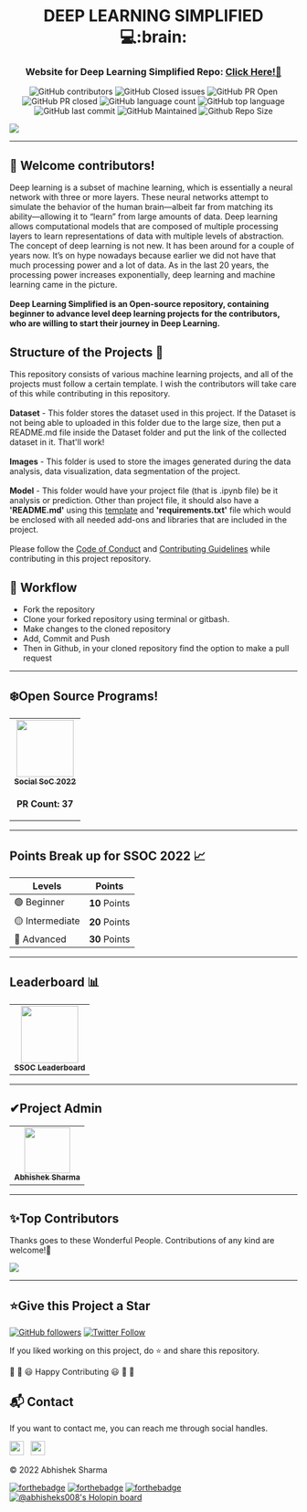<div align="center">
  <h1>DEEP LEARNING SIMPLIFIED 💻:brain:</h1>
  <h3>Website for Deep Learning Simplified Repo: <a href="https://tinyurl.com/deep-learning-simplified">Click Here!🎯</a></h3>
</div>

<div align="center">

![GitHub contributors](https://img.shields.io/github/contributors/abhisheks008/DL-Simplified?style=for-the-badge&color=blue)
![GitHub Closed issues](https://img.shields.io/github/issues-closed-raw/abhisheks008/DL-Simplified?style=for-the-badge&color=brightgreen)
![GitHub PR Open](https://img.shields.io/github/issues-pr/abhisheks008/DL-Simplified?style=for-the-badge&color=aqua)
![GitHub PR closed](https://img.shields.io/github/issues-pr-closed-raw/abhisheks008/DL-Simplified?style=for-the-badge&color=blue)
![GitHub language count](https://img.shields.io/github/languages/count/abhisheks008/DL-Simplified?style=for-the-badge&color=brightgreen)
![GitHub top language](https://img.shields.io/github/languages/top/abhisheks008/DL-Simplified?style=for-the-badge&color=aqua)
![GitHub last commit](https://img.shields.io/github/last-commit/abhisheks008/DL-Simplified?style=for-the-badge&color=blue)
![GitHub Maintained](https://img.shields.io/badge/Maintained%3F-yes-brightgreen.svg?style=for-the-badge)
![Github Repo Size](https://img.shields.io/github/repo-size/abhisheks008/DL-Simplified?style=for-the-badge&color=aqua)

</div>

![](https://github.com/abhisheks008/DL-Simplified/blob/main/.github/Assets/deep%20learning%20(2).png)

**********************************************
## 🔴 Welcome contributors!
Deep learning is a subset of machine learning, which is essentially a neural network with three or more layers. These neural networks attempt to simulate the behavior of the human brain—albeit far from matching its ability—allowing it to “learn” from large amounts of data. Deep learning allows computational models that are composed of multiple processing layers to learn representations of data with multiple levels of abstraction. The concept of deep learning is not new. It has been around for a couple of years now. It’s on hype nowadays because earlier we did not have that much processing power and a lot of data. As in the last 20 years, the processing power increases exponentially, deep learning and machine learning came in the picture. </br> </br>
**Deep Learning Simplified is an Open-source repository, containing beginner to advance level deep learning projects for the contributors, who are willing to start their journey in Deep Learning.**

## Structure of the Projects 📝
This repository consists of various machine learning projects, and all of the projects must follow a certain template. I wish the contributors will take care of this while contributing in this repository. <br><br>
**Dataset** - This folder stores the dataset used in this project. If the Dataset is not being able to uploaded in this folder due to the large size, then put a README.md file inside the Dataset folder and put the link of the collected dataset in it. That'll work!<br><br>
**Images** - This folder is used to store the images generated during the data analysis, data visualization, data segmentation of the project.<br><br>
**Model** - This folder would have your project file (that is .ipynb file) be it analysis or prediction. Other than project file, it should also have a **'README.md'** using this [template](https://github.com/abhisheks008/DL-Simplified/blob/main/.github/readme_template.md) and **'requirements.txt'** file which would be enclosed with all needed add-ons and libraries that are included in the project.</br></br>
Please follow the [Code of Conduct](https://github.com/abhisheks008/DL-Simplified/blob/main/Code_of_conduct.md) and [Contributing Guidelines](https://github.com/abhisheks008/DL-Simplified/blob/main/CONTRIBUTING.md) while contributing in this project repository.

## 🧮 Workflow
- Fork the repository
- Clone your forked repository using terminal or gitbash.
- Make changes to the cloned repository
- Add, Commit and Push
- Then in Github, in your cloned repository find the option to make a pull request


*************************************************************
## ❄️Open Source Programs!
<table>
<tr>
 <td align="center">
<a href="https://ssoc.getsocialnow.co/#"><img src="https://github.com/abhisheks008/DL-Simplified/blob/main/.github/Assets/logo-1.jpg" width=100px height=100px /><br /><sub><b>Social SoC 2022</b></sub></a><br /><sub><h3>PR Count: 37</h3></sub>
 </td>
</tr>
</table>

*************************************************************
## Points Break up for SSOC 2022 :chart_with_upwards_trend:
| Levels | Points |
|-|---|
|🟢 Beginner|**10** Points|
|🟡 Intermediate|**20** Points|
|🔴 Advanced|**30** Points|

**************************************************************


## Leaderboard 📊

<table>
  <tr>
    <td align="center"><a href="https://docs.google.com/spreadsheets/d/14s2_cPpc_R09HJacQ-cqXy57xXD6lfU-18Gd562T5Dw/edit?usp=sharing"><img src="https://cdn-icons-png.flaticon.com/512/1986/1986941.png" width="100px;" alt=""/><br /><sub><b>SSOC Leaderboard</b></sub></a></td>
    </tr>
  </table>

**************************************************************

<h2>✔Project Admin</h2>

<table>
  <tr>
<td align="center"><a href="https://github.com/abhisheks008"><img src="https://avatars.githubusercontent.com/u/68724349?v=4" width="80px;" alt=""/><br /><sub><b>Abhishek Sharma</b></sub></a></td>
  </tr>
</table>


****************************************************************
<h2>✨Top Contributors</h2>   

Thanks goes to these Wonderful People. Contributions of any kind are welcome!🚀 

<!-- ALL-CONTRIBUTORS-LIST:START - Do not remove or modify this section -->
<!-- prettier-ignore-start -->
<!-- markdownlint-disable -->

<a href="https://github.com/abhisheks008/DL-Simplified/graphs/contributors">
  <img src="https://contrib.rocks/image?repo=abhisheks008/DL-Simplified" />
</a>

<!-- markdownlint-enable -->
<!-- prettier-ignore-end -->
<!-- ALL-CONTRIBUTORS-LIST:END -->

**************************************************************
<h2>⭐Give this Project a Star</h2>

[![GitHub followers](https://img.shields.io/github/followers/abhisheks008.svg?label=Follow%20@abhisheks008&style=social)](https://github.com/abhisheks008/)  [![Twitter Follow](https://img.shields.io/twitter/follow/abhishek_py3?style=social)](https://twitter.com/abhishek_py3)

If you liked working on this project, do ⭐ and share this repository.

🎉 🎊 😃 Happy Contributing 😃 🎊 🎉

<h2>📬 Contact</h2>

If you want to contact me, you can reach me through social handles.

<a href="https://twitter.com/abhishek_py3"><img src="https://upload.wikimedia.org/wikipedia/fr/thumb/c/c8/Twitter_Bird.svg/1200px-Twitter_Bird.svg.png" width="25"></img></a>&nbsp;&nbsp; <a href="https://www.linkedin.com/in/abhishek-sharma-aa06a9183/"><img src="https://www.felberpr.com/wp-content/uploads/linkedin-logo.png" width="25"></img></a>


© 2022 Abhishek Sharma


[![forthebadge](https://forthebadge.com/images/badges/built-with-love.svg)](https://forthebadge.com) [![forthebadge](https://forthebadge.com/images/badges/built-by-developers.svg)](https://forthebadge.com) [![forthebadge](https://forthebadge.com/images/badges/built-with-swag.svg)](https://forthebadge.com) [![@abhisheks008's Holopin board](https://holopin.io/api/user/board?user=abhisheks008)](https://holopin.io/@abhisheks008)
